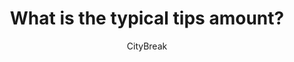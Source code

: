 ---
layout: article
title: What is the typical tips amount?
answer: 10%
author_twitter: citybreakhostel
author: CityBreak
categories:
- tips
published: true
---